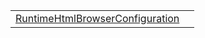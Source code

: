 |                                                                                                           |     |
| --------------------------------------------------------------------------------------------------------- | --- |
| [RuntimeHtmlBrowserConfiguration](/runtime-html-browser/literal/index/runtimehtmlbrowserconfiguration.md) |     |